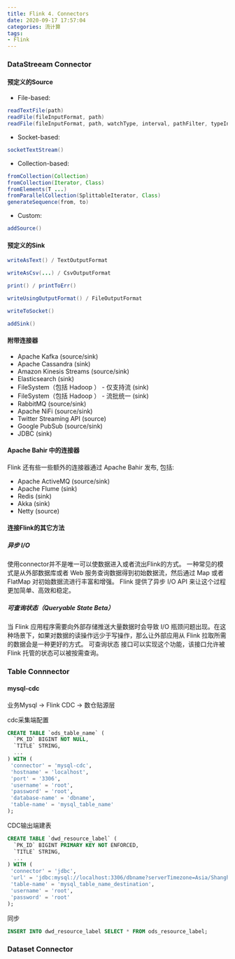 ```yaml
---
title: Flink 4. Connectors
date: 2020-09-17 17:57:04
categories: 流计算
tags: 
- Flink
---
```


### DataStreeam Connector

#### 预定义的Source

* File-based:

```java
readTextFile(path)
readFile(fileInputFormat, path)
readFile(fileInputFormat, path, watchType, interval, pathFilter, typeInfo)
```

* Socket-based:

```java
socketTextStream()
```

* Collection-based:

```java
fromCollection(Collection)
fromCollection(Iterator, Class)
fromElements(T ...)
fromParallelCollection(SplittableIterator, Class)
generateSequence(from, to) 
```

* Custom:

```java
addSource()
```

#### 预定义的Sink

```java
writeAsText() / TextOutputFormat

writeAsCsv(...) / CsvOutputFormat

print() / printToErr()

writeUsingOutputFormat() / FileOutputFormat

writeToSocket()

addSink()
```

#### 附带连接器

* Apache Kafka (source/sink)
* Apache Cassandra (sink)
* Amazon Kinesis Streams (source/sink)
* Elasticsearch (sink)
* FileSystem（包括 Hadoop ） - 仅支持流 (sink)
* FileSystem（包括 Hadoop ） - 流批统一 (sink)
* RabbitMQ (source/sink)
* Apache NiFi (source/sink)
* Twitter Streaming API (source)
* Google PubSub (source/sink)
* JDBC (sink)

#### Apache Bahir 中的连接器
Flink 还有些一些额外的连接器通过 Apache Bahir 发布, 包括:

* Apache ActiveMQ (source/sink)
* Apache Flume (sink)
* Redis (sink)
* Akka (sink)
* Netty (source)

#### 连接Flink的其它方法

##### 异步 I/O

使用connector并不是唯一可以使数据进入或者流出Flink的方式。 一种常见的模式是从外部数据库或者 Web 服务查询数据得到初始数据流，然后通过 Map 或者 FlatMap 对初始数据流进行丰富和增强。 Flink 提供了异步 I/O API 来让这个过程更加简单、高效和稳定。

##### 可查询状态（Queryable State Beta）
当 Flink 应用程序需要向外部存储推送大量数据时会导致 I/O 瓶颈问题出现。在这种场景下，如果对数据的读操作远少于写操作，那么让外部应用从 Flink 拉取所需的数据会是一种更好的方式。 可查询状态 接口可以实现这个功能，该接口允许被 Flink 托管的状态可以被按需查询。

### Table Connnector

#### mysql-cdc

业务Mysql -> Flink CDC -> 数仓贴源层

cdc采集端配置

```SQL
CREATE TABLE `ods_table_name` (
  `PK_ID` BIGINT NOT NULL,
  `TITLE` STRING,
  ...
) WITH (
 'connector' = 'mysql-cdc',
 'hostname' = 'localhost',
 'port' = '3306',
 'username' = 'root',
 'password' = 'root',
 'database-name' = 'dbname',
 'table-name' = 'mysql_table_name'
);
```

CDC输出端建表

```SQL
CREATE TABLE `dwd_resource_label` (
  `PK_ID` BIGINT PRIMARY KEY NOT ENFORCED,
  `TITLE` STRING,
  ...
) WITH (
 'connector' = 'jdbc',
 'url' = 'jdbc:mysql://localhost:3306/dbname?serverTimezone=Asia/Shanghai&useUnicode=true&characterEncoding=UTF-8',
 'table-name' = 'mysql_table_name_destination',
 'username' = 'root',
 'password' = 'root'
);
```

同步

```SQL
INSERT INTO dwd_resource_label SELECT * FROM ods_resource_label;
```

### Dataset Connector

